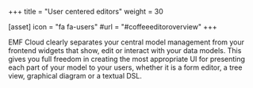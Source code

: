 +++
title = "User centered editors"
weight = 30

[asset]
  icon = "fa fa-users"
  #url = "#coffeeeditoroverview"
+++

EMF Cloud clearly separates your central model management from your frontend widgets that show, edit or interact with your data models. This gives you full freedom in creating the most appropriate UI for presenting each part of your model to your users, whether it is a form editor, a tree view, graphical diagram or a textual DSL.

